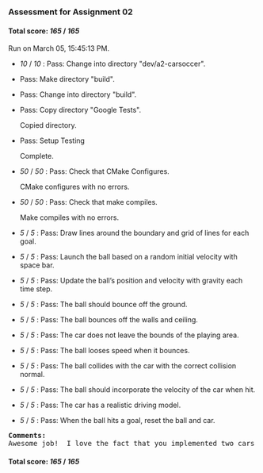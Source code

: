 ### Assessment for Assignment 02

#### Total score: _165_ / _165_

Run on March 05, 15:45:13 PM.

+  _10_ / _10_ : Pass: Change into directory "dev/a2-carsoccer".

+ Pass: Make directory "build".

+ Pass: Change into directory "build".

+ Pass: Copy directory "Google Tests".

    Copied directory.



+ Pass: Setup Testing

    Complete.



+  _50_ / _50_ : Pass: Check that CMake Configures.

    CMake configures with no errors.



+  _50_ / _50_ : Pass: Check that make compiles.

    Make compiles with no errors.



+  _5_ / _5_ : Pass: Draw lines around the boundary and grid of lines for each goal.



+  _5_ / _5_ : Pass: Launch the ball based on a random initial velocity with space bar.



+  _5_ / _5_ : Pass: Update the ball’s position and velocity with gravity each time step.



+  _5_ / _5_ : Pass: The ball should bounce off the ground.



+  _5_ / _5_ : Pass: The ball bounces off the walls and ceiling.



+  _5_ / _5_ : Pass: The car does not leave the bounds of the playing area.



+  _5_ / _5_ : Pass: The ball looses speed when it bounces.



+  _5_ / _5_ : Pass: The ball collides with the car with the correct collision normal.



+  _5_ / _5_ : Pass: The ball should incorporate the velocity of the car when hit.



+  _5_ / _5_ : Pass: The car has a realistic driving model.



+  _5_ / _5_ : Pass: When the ball hits a goal, reset the ball and car.
<pre>
<b>Comments: 
</b>Awesome job!  I love the fact that you implemented two cars and there are car to car collisions.  Nice touch.  Great stability and realistic driving for both.</b></pre>



#### Total score: _165_ / _165_

